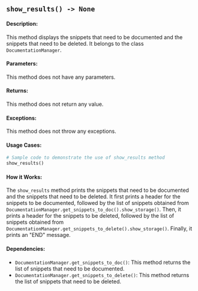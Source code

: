 ## `show_results() -> None`

#### Description:
This method displays the snippets that need to be documented and the snippets that need to be deleted. It belongs to the class `DocumentationManager`.

#### Parameters:
This method does not have any parameters.

#### Returns:
This method does not return any value.

#### Exceptions:
This method does not throw any exceptions.

#### Usage Cases:

```python
# Sample code to demonstrate the use of show_results method
show_results()
```

#### How it Works:
The `show_results` method prints the snippets that need to be documented and the snippets that need to be deleted. It first prints a header for the snippets to be documented, followed by the list of snippets obtained from `DocumentationManager.get_snippets_to_doc().show_storage()`. Then, it prints a header for the snippets to be deleted, followed by the list of snippets obtained from `DocumentationManager.get_snippets_to_delete().show_storage()`. Finally, it prints an "END" message.

#### Dependencies:
- `DocumentationManager.get_snippets_to_doc()`: This method returns the list of snippets that need to be documented.
- `DocumentationManager.get_snippets_to_delete()`: This method returns the list of snippets that need to be deleted.